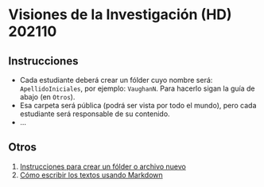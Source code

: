 # Visiones de la Investigación (HD) 202110

## Instrucciones

- Cada estudiante deberá crear un fólder cuyo nombre será: `ApellidoIniciales`, por ejemplo: `VaughanN`. Para hacerlo sigan la guía de abajo (en `Otros`).
- Esa carpeta será pública (podrá ser vista por todo el mundo), pero cada estudiante será responsable de su contenido.
- ...

## Otros

1. [Instrucciones para crear un fólder o archivo nuevo](crear-folder-nuevo.md)
2. [Cómo escribir los textos usando Markdown](instrucciones-textos.md)
